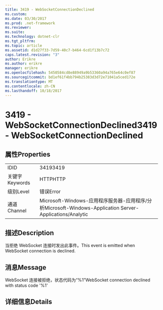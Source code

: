```yaml
---
title: 3419 - WebSocketConnectionDeclined
ms.custom: 
ms.date: 03/30/2017
ms.prod: .net-framework
ms.reviewer: 
ms.suite: 
ms.technology: dotnet-clr
ms.tgt_pltfrm: 
ms.topic: article
ms.assetid: d1d27f33-7d59-40c7-b464-6cd1f13b7c72
caps.latest.revision: "3"
author: Erikre
ms.author: erikre
manager: erikre
ms.openlocfilehash: 5450584cd8e88949a9b53360a94a765e64c0ef87
ms.sourcegitcommit: bd1ef61f4bb794b25383d3d72e71041a5ced172e
ms.translationtype: MT
ms.contentlocale: zh-CN
ms.lasthandoff: 10/18/2017
---
```

# <a name="3419---websocketconnectiondeclined"></a><span data-ttu-id="5152e-102">3419 - WebSocketConnectionDeclined</span><span class="sxs-lookup"><span data-stu-id="5152e-102">3419 - WebSocketConnectionDeclined</span></span>
## <a name="properties"></a><span data-ttu-id="5152e-103">属性</span><span class="sxs-lookup"><span data-stu-id="5152e-103">Properties</span></span>  
  
|||  
|-|-|  
|<span data-ttu-id="5152e-104">ID</span><span class="sxs-lookup"><span data-stu-id="5152e-104">ID</span></span>|<span data-ttu-id="5152e-105">3419</span><span class="sxs-lookup"><span data-stu-id="5152e-105">3419</span></span>|  
|<span data-ttu-id="5152e-106">关键字</span><span class="sxs-lookup"><span data-stu-id="5152e-106">Keywords</span></span>|<span data-ttu-id="5152e-107">HTTP</span><span class="sxs-lookup"><span data-stu-id="5152e-107">HTTP</span></span>|  
|<span data-ttu-id="5152e-108">级别</span><span class="sxs-lookup"><span data-stu-id="5152e-108">Level</span></span>|<span data-ttu-id="5152e-109">错误</span><span class="sxs-lookup"><span data-stu-id="5152e-109">Error</span></span>|  
|<span data-ttu-id="5152e-110">通道</span><span class="sxs-lookup"><span data-stu-id="5152e-110">Channel</span></span>|<span data-ttu-id="5152e-111">Microsoft-Windows-应用程序服务器-应用程序/分析</span><span class="sxs-lookup"><span data-stu-id="5152e-111">Microsoft-Windows-Application Server-Applications/Analytic</span></span>|  
  
## <a name="description"></a><span data-ttu-id="5152e-112">描述</span><span class="sxs-lookup"><span data-stu-id="5152e-112">Description</span></span>  
 <span data-ttu-id="5152e-113">当拒绝 WebSocket 连接时发出此事件。</span><span class="sxs-lookup"><span data-stu-id="5152e-113">This event is emitted when WebSocket connection is declined.</span></span>  
  
## <a name="message"></a><span data-ttu-id="5152e-114">消息</span><span class="sxs-lookup"><span data-stu-id="5152e-114">Message</span></span>  
 <span data-ttu-id="5152e-115">WebSocket 连接被拒绝，状态代码为“%1”</span><span class="sxs-lookup"><span data-stu-id="5152e-115">WebSocket connection declined with status code '%1'</span></span>  
  
## <a name="details"></a><span data-ttu-id="5152e-116">详细信息</span><span class="sxs-lookup"><span data-stu-id="5152e-116">Details</span></span>
